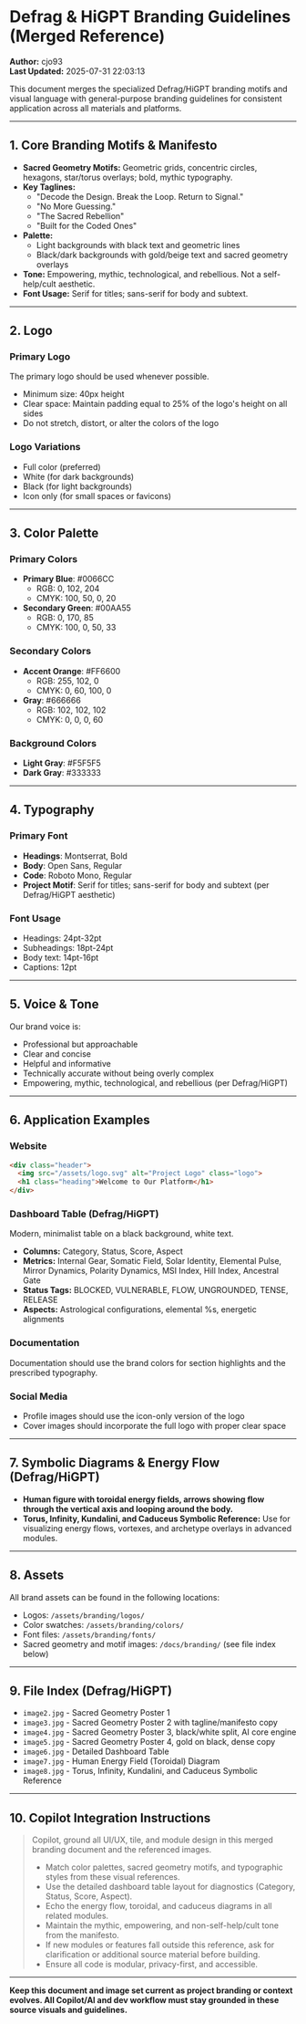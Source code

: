 # Defrag & HiGPT Branding Guidelines (Merged Reference)

**Author:** cjo93  
**Last Updated:** 2025-07-31 22:03:13

This document merges the specialized Defrag/HiGPT branding motifs and visual language with general-purpose branding guidelines for consistent application across all materials and platforms.

---

## 1. Core Branding Motifs & Manifesto

- **Sacred Geometry Motifs:** Geometric grids, concentric circles, hexagons, star/torus overlays; bold, mythic typography.
- **Key Taglines:**
  - "Decode the Design. Break the Loop. Return to Signal."
  - "No More Guessing."
  - "The Sacred Rebellion"
  - "Built for the Coded Ones"
- **Palette:**
  - Light backgrounds with black text and geometric lines
  - Black/dark backgrounds with gold/beige text and sacred geometry overlays
- **Tone:** Empowering, mythic, technological, and rebellious. Not a self-help/cult aesthetic.
- **Font Usage:** Serif for titles; sans-serif for body and subtext.

---

## 2. Logo

### Primary Logo

The primary logo should be used whenever possible.

- Minimum size: 40px height
- Clear space: Maintain padding equal to 25% of the logo's height on all sides
- Do not stretch, distort, or alter the colors of the logo

### Logo Variations

- Full color (preferred)
- White (for dark backgrounds)
- Black (for light backgrounds)
- Icon only (for small spaces or favicons)

---

## 3. Color Palette

### Primary Colors

- **Primary Blue**: #0066CC
  - RGB: 0, 102, 204
  - CMYK: 100, 50, 0, 20
- **Secondary Green**: #00AA55
  - RGB: 0, 170, 85
  - CMYK: 100, 0, 50, 33

### Secondary Colors

- **Accent Orange**: #FF6600
  - RGB: 255, 102, 0
  - CMYK: 0, 60, 100, 0
- **Gray**: #666666
  - RGB: 102, 102, 102
  - CMYK: 0, 0, 0, 60

### Background Colors

- **Light Gray**: #F5F5F5
- **Dark Gray**: #333333

---

## 4. Typography

### Primary Font

- **Headings**: Montserrat, Bold
- **Body**: Open Sans, Regular
- **Code**: Roboto Mono, Regular
- **Project Motif**: Serif for titles; sans-serif for body and subtext (per Defrag/HiGPT aesthetic)

### Font Usage

- Headings: 24pt-32pt
- Subheadings: 18pt-24pt
- Body text: 14pt-16pt
- Captions: 12pt

---

## 5. Voice & Tone

Our brand voice is:

- Professional but approachable
- Clear and concise
- Helpful and informative
- Technically accurate without being overly complex
- Empowering, mythic, technological, and rebellious (per Defrag/HiGPT)

---

## 6. Application Examples

### Website

```html
<div class="header">
  <img src="/assets/logo.svg" alt="Project Logo" class="logo">
  <h1 class="heading">Welcome to Our Platform</h1>
</div>
```

### Dashboard Table (Defrag/HiGPT)

Modern, minimalist table on a black background, white text.

- **Columns:** Category, Status, Score, Aspect
- **Metrics:** Internal Gear, Somatic Field, Solar Identity, Elemental Pulse, Mirror Dynamics, Polarity Dynamics, MSI Index, Hill Index, Ancestral Gate
- **Status Tags:** BLOCKED, VULNERABLE, FLOW, UNGROUNDED, TENSE, RELEASE
- **Aspects:** Astrological configurations, elemental %s, energetic alignments

### Documentation

Documentation should use the brand colors for section highlights and the prescribed typography.

### Social Media

- Profile images should use the icon-only version of the logo
- Cover images should incorporate the full logo with proper clear space

---

## 7. Symbolic Diagrams & Energy Flow (Defrag/HiGPT)

- **Human figure with toroidal energy fields, arrows showing flow through the vertical axis and looping around the body.**
- **Torus, Infinity, Kundalini, and Caduceus Symbolic Reference:** Use for visualizing energy flows, vortexes, and archetype overlays in advanced modules.

---

## 8. Assets

All brand assets can be found in the following locations:

- Logos: `/assets/branding/logos/`
- Color swatches: `/assets/branding/colors/`
- Font files: `/assets/branding/fonts/`
- Sacred geometry and motif images: `/docs/branding/` (see file index below)

---

## 9. File Index (Defrag/HiGPT)

- `image2.jpg` - Sacred Geometry Poster 1
- `image3.jpg` - Sacred Geometry Poster 2 with tagline/manifesto copy
- `image4.jpg` - Sacred Geometry Poster 3, black/white split, AI core engine
- `image5.jpg` - Sacred Geometry Poster 4, gold on black, dense copy
- `image6.jpg` - Detailed Dashboard Table
- `image7.jpg` - Human Energy Field (Toroidal) Diagram
- `image8.jpg` - Torus, Infinity, Kundalini, and Caduceus Symbolic Reference

---

## 10. Copilot Integration Instructions

> Copilot, ground all UI/UX, tile, and module design in this merged branding document and the referenced images.
>
> - Match color palettes, sacred geometry motifs, and typographic styles from these visual references.
> - Use the detailed dashboard table layout for diagnostics (Category, Status, Score, Aspect).
> - Echo the energy flow, toroidal, and caduceus diagrams in all related modules.
> - Maintain the mythic, empowering, and non-self-help/cult tone from the manifesto.
> - If new modules or features fall outside this reference, ask for clarification or additional source material before building.
> - Ensure all code is modular, privacy-first, and accessible.

---

**Keep this document and image set current as project branding or context evolves. All Copilot/AI and dev workflow must stay grounded in these source visuals and guidelines.**
